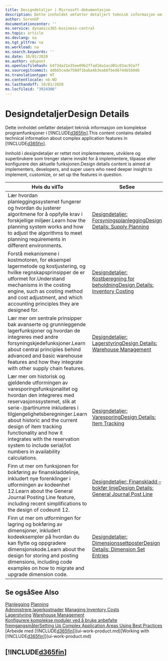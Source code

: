 ```yaml
---
title: Designdetaljer | Microsoft-dokumentasjon
description: Dette innholdet omfatter detaljert teknisk informasjon om komplekse programfunksjoner i Business Central.
author: SorenGP
documentationcenter: ''
ms.service: dynamics365-business-central
ms.topic: article
ms.devlang: na
ms.tgt_pltfrm: na
ms.workload: na
ms.search.keywords: ''
ms.date: 10/01/2020
ms.author: edupont
ms.openlocfilehash: b473da21e35ee09b2ffad16a1acd01c03ac92a7f
ms.sourcegitcommit: ddbb5cede750df1baba4b3eab8fbed6744b5b9d6
ms.translationtype: HT
ms.contentlocale: nb-NO
ms.lasthandoff: 10/01/2020
ms.locfileid: "3924306"
---
```

# <a name="design-details"></a><span data-ttu-id="712d8-103">Designdetaljer</span><span class="sxs-lookup"><span data-stu-id="712d8-103">Design Details</span></span>
<span data-ttu-id="712d8-104">Dette innholdet omfatter detaljert teknisk informasjon om komplekse programfunksjoner i [!INCLUDE[d365fin](includes/d365fin_md.md)].</span><span class="sxs-lookup"><span data-stu-id="712d8-104">This content contains detailed technical information about complex application features in [!INCLUDE[d365fin](includes/d365fin_md.md)].</span></span>  

 <span data-ttu-id="712d8-105">Innhold i designdetaljer er rettet mot implementerere, utviklere og superbrukere som trenger større innsikt for å implementere, tilpasse eller konfigurere den aktuelle funksjonen.</span><span class="sxs-lookup"><span data-stu-id="712d8-105">Design details content is aimed at implementers, developers, and super users who need deeper insight to implement, customize, or set up the features in question.</span></span>  

|<span data-ttu-id="712d8-106">**Hvis du vil**</span><span class="sxs-lookup"><span data-stu-id="712d8-106">**To**</span></span>|<span data-ttu-id="712d8-107">**Se**</span><span class="sxs-lookup"><span data-stu-id="712d8-107">**See**</span></span>|  
|------------|-------------|  
|<span data-ttu-id="712d8-108">Lær hvordan planleggingssystemet fungerer og hvordan du justerer algoritmene for å oppfylle krav i forskjellige miljøer.</span><span class="sxs-lookup"><span data-stu-id="712d8-108">Learn how the planning system works and how to adjust the algorithms to meet planning requirements in different environments.</span></span>|[<span data-ttu-id="712d8-109">Designdetaljer: Forsyningsplanlegging</span><span class="sxs-lookup"><span data-stu-id="712d8-109">Design Details: Supply Planning</span></span>](design-details-supply-planning.md)|  
|<span data-ttu-id="712d8-110">Forstå mekanismene i kostmotoren, for eksempel lagermetode og kostjustering, og hvilke regnskapsprinsipper de er utformet for.</span><span class="sxs-lookup"><span data-stu-id="712d8-110">Understand mechanisms in the costing engine, such as costing method and cost adjustment, and which accounting principles they are designed for.</span></span>|[<span data-ttu-id="712d8-111">Designdetaljer: Kostberegning for beholdning</span><span class="sxs-lookup"><span data-stu-id="712d8-111">Design Details: Inventory Costing</span></span>](design-details-inventory-costing.md)|  
|<span data-ttu-id="712d8-112">Lær mer om sentrale prinsipper bak avanserte og grunnleggende lagerfunksjoner og hvordan de integreres med andre forsyningskjedefunksjoner.</span><span class="sxs-lookup"><span data-stu-id="712d8-112">Learn about central principles behind advanced and basic warehouse features and how they integrate with other supply chain features.</span></span>|[<span data-ttu-id="712d8-113">Designdetaljer: Lagerstyring</span><span class="sxs-lookup"><span data-stu-id="712d8-113">Design Details: Warehouse Management</span></span>](design-details-warehouse-management.md)|  
|<span data-ttu-id="712d8-114">Lær mer om historisk og gjeldende utformingen av varesporingsfunksjonalitet og hvordan den integreres med reservasjonssystemet, slik at serie-/partinumre inkluderes i tilgjengelighetsberegninger.</span><span class="sxs-lookup"><span data-stu-id="712d8-114">Learn about historic and the current design of item tracking functionality and how it integrates with the reservation system to include serial/lot numbers in availability calculations.</span></span>|[<span data-ttu-id="712d8-115">Designdetaljer: Varesporing</span><span class="sxs-lookup"><span data-stu-id="712d8-115">Design Details: Item Tracking</span></span>](design-details-item-tracking.md)|  
|<span data-ttu-id="712d8-116">Finn ut mer om funksjonen for bokføring av finanskladdelinje, inkludert nye forenklinger i utformingen av kodeenhet 12.</span><span class="sxs-lookup"><span data-stu-id="712d8-116">Learn about the General Journal Posting Line feature, including recent simplifications to the design of codeunit 12.</span></span>|[<span data-ttu-id="712d8-117">Designdetaljer: Finanskladd – bokfør linje</span><span class="sxs-lookup"><span data-stu-id="712d8-117">Design Details: General Journal Post Line</span></span>](design-details-general-journal-post-line.md)|
|<span data-ttu-id="712d8-118">Finn ut mer om utformingen for lagring og bokføring av dimensjoner, inkludert kodeeksempler på hvordan du kan flytte og oppgradere dimensjonskode.</span><span class="sxs-lookup"><span data-stu-id="712d8-118">Learn about the design for storing and posting dimensions, including code examples on how to migrate and upgrade dimension code.</span></span>|[<span data-ttu-id="712d8-119">Designdetaljer: Dimensjonssettposter</span><span class="sxs-lookup"><span data-stu-id="712d8-119">Design Details: Dimension Set Entries</span></span>](design-details-dimension-set-entries.md)| 

## <a name="see-also"></a><span data-ttu-id="712d8-120">Se også</span><span class="sxs-lookup"><span data-stu-id="712d8-120">See Also</span></span>  
 <span data-ttu-id="712d8-121">[Planlegging](production-planning.md) </span><span class="sxs-lookup"><span data-stu-id="712d8-121">[Planning](production-planning.md) </span></span>  
 <span data-ttu-id="712d8-122">[Administrere lagerkostnader](finance-manage-inventory-costs.md) </span><span class="sxs-lookup"><span data-stu-id="712d8-122">[Managing Inventory Costs](finance-manage-inventory-costs.md) </span></span>  
 <span data-ttu-id="712d8-123">[Lagerstyring](warehouse-manage-warehouse.md) </span><span class="sxs-lookup"><span data-stu-id="712d8-123">[Warehouse Management](warehouse-manage-warehouse.md) </span></span>  
 [<span data-ttu-id="712d8-124">Konfigurere komplekse moduler ved å bruke anbefalte fremgangsmåter</span><span class="sxs-lookup"><span data-stu-id="712d8-124">Setting Up Complex Application Areas Using Best Practices</span></span>](set-up-complex-application-areas-using-best-practices.md)  
 <span data-ttu-id="712d8-125">[Arbeide med [!INCLUDE[d365fin](includes/d365fin_md.md)]](ui-work-product.md)</span><span class="sxs-lookup"><span data-stu-id="712d8-125">[Working with [!INCLUDE[d365fin](includes/d365fin_md.md)]](ui-work-product.md)</span></span>

 ## [!INCLUDE[d365fin](includes/free_trial_md.md)]  
